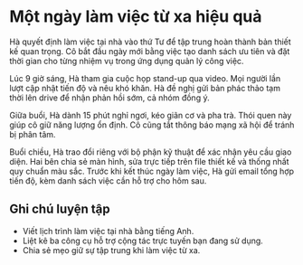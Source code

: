 # Một ngày làm việc từ xa hiệu quả

Hà quyết định làm việc tại nhà vào thứ Tư để tập trung hoàn thành bản thiết kế quan trọng. Cô bắt đầu ngày mới bằng việc tạo danh sách ưu tiên và đặt thời gian cho từng nhiệm vụ trong ứng dụng quản lý công việc.

Lúc 9 giờ sáng, Hà tham gia cuộc họp stand-up qua video. Mọi người lần lượt cập nhật tiến độ và nêu khó khăn. Hà đề nghị gửi bản phác thảo tạm thời lên drive để nhận phản hồi sớm, cả nhóm đồng ý.

Giữa buổi, Hà dành 15 phút nghỉ ngơi, kéo giãn cơ và pha trà. Thói quen này giúp cô giữ năng lượng ổn định. Cô cũng tắt thông báo mạng xã hội để tránh bị phân tâm.

Buổi chiều, Hà trao đổi riêng với bộ phận kỹ thuật để xác nhận yêu cầu giao diện. Hai bên chia sẻ màn hình, sửa trực tiếp trên file thiết kế và thống nhất quy chuẩn màu sắc. Trước khi kết thúc ngày làm việc, Hà gửi email tổng hợp tiến độ, kèm danh sách việc cần hỗ trợ cho hôm sau.

## Ghi chú luyện tập

- Viết lịch trình làm việc tại nhà bằng tiếng Anh.
- Liệt kê ba công cụ hỗ trợ cộng tác trực tuyến bạn đang sử dụng.
- Chia sẻ mẹo giữ sự tập trung khi làm việc từ xa.
